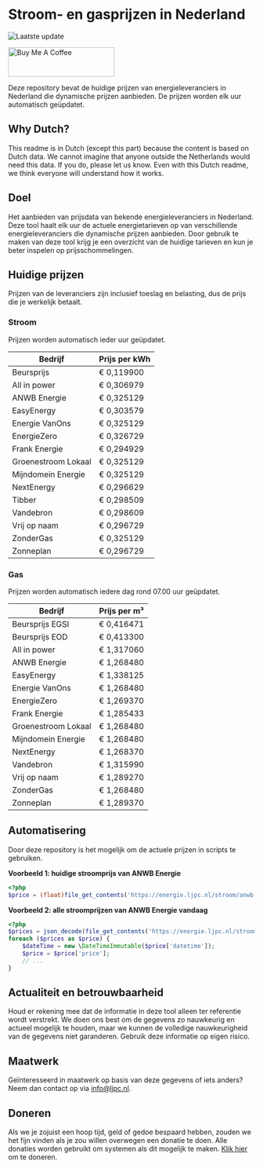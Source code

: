 # Stroom- en gasprijzen in Nederland

![Laatste update](https://img.shields.io/badge/laatste%20update-2024--10--30%2009%3A00%20CET-brightgreen)

<a href="https://www.buymeacoffee.com/Lars-" target="_blank"><img src="https://cdn.buymeacoffee.com/buttons/v2/default-orange.png" alt="Buy Me A Coffee" height="60" style="height: 60px !important;width: 217px !important;" ></a>

Deze repository bevat de huidige prijzen van energieleveranciers in Nederland die dynamische prijzen aanbieden. De prijzen worden elk uur automatisch geüpdatet.

## Why Dutch?

This readme is in Dutch (except this part) because the content is based on Dutch data. We cannot imagine that anyone outside the Netherlands would need this data. If you do, please let us know. Even with this Dutch readme, we think
everyone will understand how it works.

## Doel

Het aanbieden van prijsdata van bekende energieleveranciers in Nederland. Deze tool haalt elk uur de actuele energietarieven op van verschillende energieleveranciers die dynamische prijzen aanbieden. Door gebruik te maken van deze tool
krijg je een overzicht van de huidige tarieven en kun je beter inspelen op prijsschommelingen.

## Huidige prijzen

Prijzen van de leveranciers zijn inclusief toeslag en belasting, dus de prijs die je werkelijk betaalt.

### Stroom

Prijzen worden automatisch ieder uur geüpdatet.

 Bedrijf | Prijs per kWh 
---------|---------------
Beursprijs | € 0,119900
All in power | € 0,306979
ANWB Energie | € 0,325129
EasyEnergy | € 0,303579
Energie VanOns | € 0,325129
EnergieZero | € 0,326729
Frank Energie | € 0,294929
Groenestroom Lokaal | € 0,325129
Mijndomein Energie | € 0,325129
NextEnergy | € 0,296629
Tibber | € 0,298509
Vandebron | € 0,298609
Vrij op naam | € 0,296729
ZonderGas | € 0,325129
Zonneplan | € 0,296729


### Gas

Prijzen worden automatisch iedere dag rond 07.00 uur geüpdatet.

 Bedrijf | Prijs per m³ 
---------|--------------
Beursprijs EGSI | € 0,416471
Beursprijs EOD | € 0,413300
All in power | € 1,317060
ANWB Energie | € 1,268480
EasyEnergy | € 1,338125
Energie VanOns | € 1,268480
EnergieZero | € 1,269370
Frank Energie | € 1,285433
Groenestroom Lokaal | € 1,268480
Mijndomein Energie | € 1,268480
NextEnergy | € 1,268370
Vandebron | € 1,315990
Vrij op naam | € 1,289270
ZonderGas | € 1,268480
Zonneplan | € 1,289370


## Automatisering

Door deze repository is het mogelijk om de actuele prijzen in scripts te gebruiken.

**Voorbeeld 1: huidige stroomprijs van ANWB Energie**

```php
<?php
$price = (float)file_get_contents('https://energie.ljpc.nl/stroom/anwb-energie-nu.txt');

```

**Voorbeeld 2: alle stroomprijzen van ANWB Energie vandaag**

```php
<?php
$prices = json_decode(file_get_contents('https://energie.ljpc.nl/stroom/all-in-power-vandaag.json'),true);
foreach ($prices as $price) {
    $dateTime = new \DateTimeImmutable($price['datetime']);
    $price = $price['price'];
    // ...
}
```

## Actualiteit en betrouwbaarheid

Houd er rekening mee dat de informatie in deze tool alleen ter referentie wordt verstrekt. We doen ons best om de gegevens zo nauwkeurig en actueel mogelijk te houden, maar we kunnen de volledige nauwkeurigheid van de gegevens niet
garanderen. Gebruik deze informatie op eigen risico.

## Maatwerk

Geïnteresseerd in maatwerk op basis van deze gegevens of iets anders? Neem dan contact op
via [info@ljpc.nl](mailto:info@ljpc.nl?subject=Energie%20prijzen).

## Doneren

Als we je zojuist een hoop tijd, geld of gedoe bespaard hebben, zouden we het fijn vinden als je zou willen overwegen een
donatie te doen. Alle donaties worden gebruikt om systemen als dit mogelijk te
maken. [Klik hier](https://www.buymeacoffee.com/Lars-) om te doneren.
